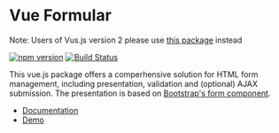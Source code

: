 # Vue Formular

Note: Users of Vus.js version 2 please use [this package](https://www.npmjs.com/package/vue-form-2) instead

[![npm version](https://badge.fury.io/js/vue-formular.svg)](https://badge.fury.io/js/vue-formular) [![Build Status](https://travis-ci.org/matfish2/vue-formular.svg?branch=master)](https://travis-ci.org/matfish2/vue-formular)

This vue.js package offers a comperhensive solution for HTML form management, including presentation, validation and (optional) AJAX submission.
The presentation is based on [Bootstrap's form component](http://getbootstrap.com/css/#forms).

* [Documentation](https://matfish2.gitbooks.io/vue-formular/content/)
* [Demo](https://jsfiddle.net/matfish2/fjurzoLj/)
